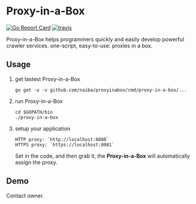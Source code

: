 # Proxy-in-a-Box
[![Go Report Card](https://goreportcard.com/badge/github.com/naiba/proxyinabox)](https://goreportcard.com/report/github.com/naiba/proxyinabox) [![travis](https://travis-ci.com/naiba/proxyinabox.svg?branch=master)](https://travis-ci.com/naiba/proxyinabox)

Proxy-in-a-Box helps programmers quickly and easily develop powerful crawler services. one-script, easy-to-use: proxies in a box.

## Usage
1. get lastest Proxy-in-a-Box
    ```
    go get -u -v github.com/naiba/proxyinabox/cmd/proxy-in-a-box/...
    ```
2. run Proxy-in-a-Box
    ```
    cd $GOPATH/bin
    ./proxy-in-a-box
    ```
3. setup your application
    ```
    HTTP proxy: `http://localhost:8080`
    HTTPS proxy: `https://localhost:8081`
    ```
    Set in the code, and then grab it, the **Proxy-in-a-Box** will automatically assign the proxy.

## Demo
Contact owner.